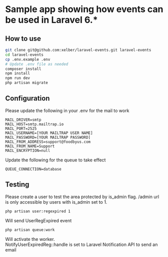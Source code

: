 # Sample app showing how events can be used in Laravel 6.*
## How to use
```Bash
git clone git@github.com:xelber/laravel-events.git laravel-events
cd laravel-events
cp .env.example .env
# Update .env file as needed
composer install
npm install
npm run dev
php artisan migrate
```
## Configuration
Please update the following in your .env for the mail to work  
```
MAIL_DRIVER=smtp
MAIL_HOST=smtp.mailtrap.io
MAIL_PORT=2525
MAIL_USERNAME=[YOUR MAILTRAP USER NAME]
MAIL_PASSWORD=[YOUR MAILTRAP PASSWORD]
MAIL_FROM_ADDRESS=support@foodbyus.com
MAIL_FROM_NAME=Support
MAIL_ENCRYPTION=null
```
Update the following for the queue to take effect
```
QUEUE_CONNECTION=database
```

## Testing
Please create a user to test the area protected by is_admin flag. /admin url is only accessible by users with is_admin set to 1.
```
php artisan user:regexpired 1
```
Will send UserRegExpired event
```
php artisan queue:work
```
Will activate the worker.  
NotifyUserExpiredReg::handle is set to Laravel Notification API to send an email
